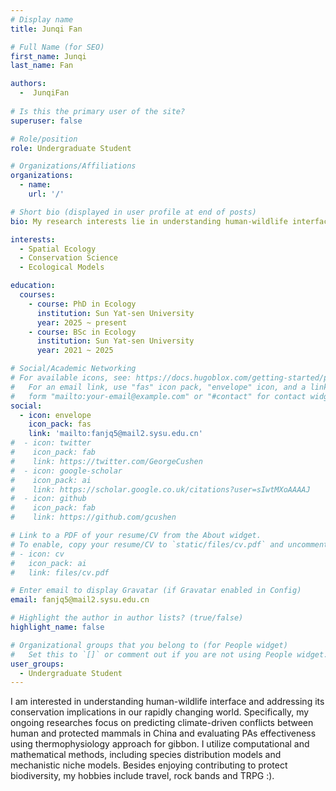 ```yaml
---
# Display name
title: Junqi Fan

# Full Name (for SEO)
first_name: Junqi
last_name: Fan

authors:
  -  JunqiFan
  
# Is this the primary user of the site?
superuser: false

# Role/position
role: Undergraduate Student

# Organizations/Affiliations
organizations:
  - name: 
    url: '/'

# Short bio (displayed in user profile at end of posts)
bio: My research interests lie in understanding human-wildlife interface and addressing its conservation implications within a rapidly changing global context using a combination of computational and mathematical approaches.

interests: 
  - Spatial Ecology
  - Conservation Science
  - Ecological Models

education:
  courses:
    - course: PhD in Ecology
      institution: Sun Yat-sen University
      year: 2025 ~ present
    - course: BSc in Ecology
      institution: Sun Yat-sen University
      year: 2021 ~ 2025

# Social/Academic Networking
# For available icons, see: https://docs.hugoblox.com/getting-started/page-builder/#icons
#   For an email link, use "fas" icon pack, "envelope" icon, and a link in the
#   form "mailto:your-email@example.com" or "#contact" for contact widget.
social:
  - icon: envelope
    icon_pack: fas
    link: 'mailto:fanjq5@mail2.sysu.edu.cn'
#  - icon: twitter
#    icon_pack: fab
#    link: https://twitter.com/GeorgeCushen
#  - icon: google-scholar
#    icon_pack: ai
#    link: https://scholar.google.co.uk/citations?user=sIwtMXoAAAAJ
#  - icon: github
#    icon_pack: fab
#    link: https://github.com/gcushen

# Link to a PDF of your resume/CV from the About widget.
# To enable, copy your resume/CV to `static/files/cv.pdf` and uncomment the lines below.
# - icon: cv
#   icon_pack: ai
#   link: files/cv.pdf

# Enter email to display Gravatar (if Gravatar enabled in Config)
email: fanjq5@mail2.sysu.edu.cn

# Highlight the author in author lists? (true/false)
highlight_name: false

# Organizational groups that you belong to (for People widget)
#   Set this to `[]` or comment out if you are not using People widget.
user_groups:
  - Undergraduate Student
---
```


I am interested in understanding human-wildlife interface and addressing its conservation implications in our rapidly changing world. Specifically, my ongoing researches focus on predicting climate-driven conflicts between human and protected mammals in China and evaluating PAs effectiveness using thermophysiology approach for gibbon. I utilize computational and mathematical methods, including species distribution models and mechanistic niche models. Besides enjoying contributing to protect biodiversity, my hobbies include travel, rock bands and TRPG :).
